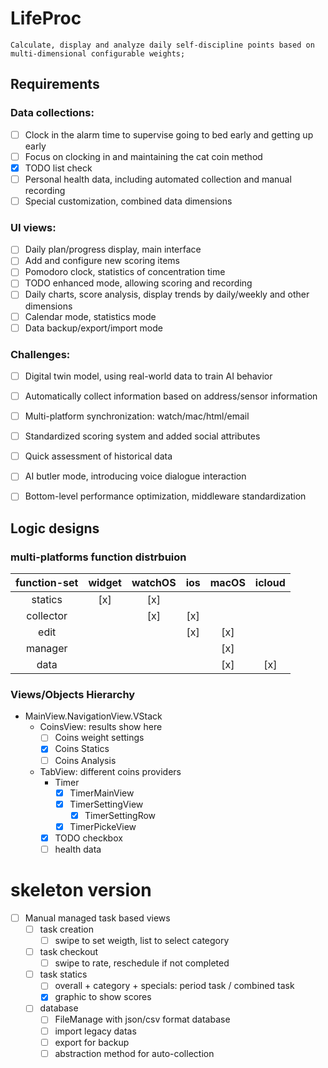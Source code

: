 # LifeProc
````
Calculate, display and analyze daily self-discipline points based on multi-dimensional configurable weights;
````
## Requirements

### Data collections:
   - [ ] Clock in the alarm time to supervise going to bed early and getting up early
   - [ ] Focus on clocking in and maintaining the cat coin method
   - [x] TODO list check
   - [ ] Personal health data, including automated collection and manual recording
   - [ ] Special customization, combined data dimensions

### UI views:
   - [ ] Daily plan/progress display, main interface
   - [ ] Add and configure new scoring items
   - [ ] Pomodoro clock, statistics of concentration time
   - [ ] TODO enhanced mode, allowing scoring and recording
   - [ ] Daily charts, score analysis, display trends by daily/weekly and other dimensions
   - [ ] Calendar mode, statistics mode
   - [ ] Data backup/export/import mode

### Challenges:
   - [ ] Digital twin model, using real-world data to train AI behavior
   - [ ] Automatically collect information based on address/sensor information
   - [ ] Multi-platform synchronization: watch/mac/html/email
   - [ ] Standardized scoring system and added social attributes
   - [ ] Quick assessment of historical data
   - [ ] AI butler mode, introducing voice dialogue interaction
   - [ ] Bottom-level performance optimization, middleware standardization


## Logic designs

### multi-platforms function distrbuion

| function-set | widget | watchOS | ios | macOS | icloud |
|:------------:|:------:|:-------:|:---:|:-----:|:------:|
| statics      |   [x]  |   [x]   |     |       |        |
| collector    |        |   [x]   | [x] |       |        |
| edit         |        |         | [x] |  [x]  |        |
| manager      |        |         |     |  [x]  |        |
| data         |        |         |     |  [x]  |  [x]   |


### Views/Objects Hierarchy
   - MainView.NavigationView.VStack
      - CoinsView: results show here
         - [ ] Coins weight settings
         - [x] Coins Statics
         - [ ] Coins Analysis
      - TabView: different coins providers
         - Timer
            - [x] TimerMainView
            - [x] TimerSettingView
               - [x] TimerSettingRow
            - [x] TimerPickeView
         - [x] TODO checkbox
         - [ ] health data

# skeleton version
   - [ ] Manual managed task based views
      - [ ] task creation
        - [ ] swipe to set weigth, list to select category
      - [ ] task checkout
        - [ ] swipe to rate, reschedule if not completed
      - [ ] task statics
        - [ ] overall + category + specials: period task / combined task
        - [x] graphic to show scores
      - [ ] database
        - [ ] FileManage with json/csv format database
        - [ ] import legacy datas
        - [ ] export for backup
        - [ ] abstraction method for auto-collection
